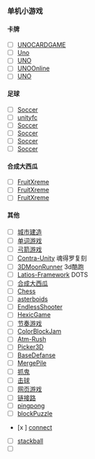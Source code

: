 ### 单机小游戏
#### 卡牌
- [ ] [UNOCARDGAME](https://github.com/chiefpunk/UNOCARDGAME)
- [ ] [Uno](https://github.com/RnMor777/Unity-Uno-Game)
- [ ] [UNO](https://github.com/Yuulis/UNO-Game)
- [ ] [UNOOnline](https://github.com/JulianG97/UNOOnline)
- [ ] [UNO](https://github.com/joseunghui/UNO_game)
#### 足球
- [ ] [Soccer](https://github.com/aspiregig/Finger-Soccer-Game)
- [ ] [unityfc](https://github.com/PeterPopma/unityfc)
- [ ] [Soccer](https://github.com/matinaghaei/2D-Soccer-Game)
- [ ] [Soccer](https://github.com/Marwan0/Unity3D-Soccer-Game)
- [ ] [Soccer](https://github.com/hyeonQyu/soccar)
- [ ] [Soccer](https://github.com/TreyDettmer/SoccerGame)
#### 合成大西瓜
- [ ] [FruitXreme](https://github.com/IrisLauuu/FruitXreme)
- [ ] [FruitXreme](https://github.com/mynameisstilljordan/berry-blitz)
- [ ] [FruitXreme](https://github.com/HanPhan1509/Game_MergeFruit_Watermelon)

#### 其他
- [ ] [城市建造](https://github.com/EsbenNyboe/CityBuilderGame)
- [ ] [单词游戏](https://github.com/madsbangh/ufo-word-game)
- [ ] [弓箭游戏](https://github.com/madsbangh/archery-game)
- [ ] [Contra-Unity](https://github.com/dasishiqigaocaisheng/Contra-Unity) 魂得罗复刻
- [ ] [3DMoonRunner](https://github.com/XINCGer/3DMoonRunner) 3d酷跑
- [ ] [Latios-Framework](https://github.com/Dreaming381/Latios-Framework) DOTS
- [ ] [合成大西瓜](https://github.com/9b9387/Watermelon)
- [ ] [Chess](https://github.com/SimpleDevelopmentGit/ChessGame)
- [ ] [asterboids](https://github.com/keenanwoodall/asterboids)
- [ ] [EndlessShooter](https://github.com/keenanwoodall/EndlessShooter)
- [ ] [HexicGame](https://github.com/yasirkula/UnityHexicGame)
- [ ] [节奏游戏](https://github.com/Arcthesia/ArcCreate)
- [ ] [ColorBlockJam](https://github.com/muhammedfurkangok/Color-Block-Jam-3D)
- [ ] [Atm-Rush](https://github.com/muhammedfurkangok/Atm-Rush)
- [ ] [Picker3D](https://github.com/muhammedfurkangok/Picker3D)
- [ ] [BaseDefanse](https://github.com/muhammedfurkangok/Base-Defanse)
- [ ] [MergePile](https://github.com/muhammedfurkangok/Merge-Pile)
- [ ] [抓鬼](https://github.com/muhammedfurkangok/Ghost-Masters-Showcase)
- [ ] [击球](https://github.com/muhammedfurkangok/Knock-Balls)
- [ ] [网页游戏](https://github.com/codingben/maple-fighters)
- [ ] [链接路](https://github.com/Ordyns/MakeNewWay)
- [ ] [pingpong](https://github.com/Ordyns/PingPong)
- [ ] [blockPuzzle](https://github.com/Szaroslav/block-puzzle)
- [x ] [connect](https://github.com/zerefgd/Connect) 
- [ ] [stackball](https://github.com/KaanEkimoz/Stackball-Runner)
- [ ] [](https://nodulus.en.aptoide.com/app)
